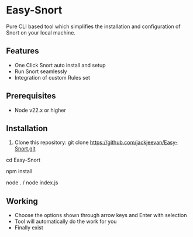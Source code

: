 # Easy-Snort
Pure CLI based tool which simplifies the installation and configuration of Snort on your local machine.

## Features
- One Click Snort auto install and setup
- Run Snort seamlessly
- Integration of custom Rules set

## Prerequisites
- Node v22.x or higher

## Installation
1. Clone this repository: 
git clone https://github.com/jackjeevan/Easy-Snort.git

cd Easy-Snort

npm install

node . / node index.js

## Working
- Choose the options shown through arrow keys and Enter with selection
- Tool will automatically do the work for you
- Finally exist